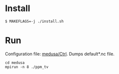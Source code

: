 # Install

```
$ MAKEFLAGS=-j ./install.sh
```

# Run

Configuration file: [medusa/Ctrl](medusa/Ctrl). Dumps default*.nc
file.

```
cd medusa
mpirun -n 8 ./ppm_tv
```
